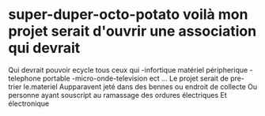 # super-duper-octo-potato voilà mon projet serait d'ouvrir une association qui devrait
Qui devrait pouvoir ecycle tous ceux qui 
-infortique matériel péripherique
-telephone portable 
-micro-onde-television ect ...
Le projet serait de pre-trier le.materiel
Aupparavent jeté dans des bennes ou endroit de collecte
Ou personne ayant souscript au ramassage des ordures électriques
Et électronique
